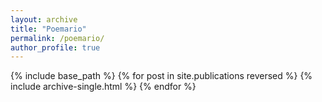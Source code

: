 ```yaml
---
layout: archive
title: "Poemario"
permalink: /poemario/
author_profile: true
---
```

{% include base_path %}
{% for post in site.publications reversed %}
  {% include archive-single.html %}
{% endfor %}
